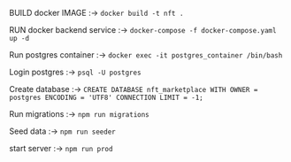 BUILD docker IMAGE :-> `docker build -t nft .`

RUN docker backend service :-> `docker-compose -f docker-compose.yaml up -d`

Run postgres container :-> `docker exec -it postgres_container /bin/bash`

Login postgres :-> `psql -U postgres`

Create database :-> `CREATE DATABASE nft_marketplace WITH OWNER = postgres ENCODING = 'UTF8' CONNECTION LIMIT = -1;`

Run migrations :-> `npm run migrations`

Seed data :-> `npm run seeder`

start server :-> `npm run prod`
